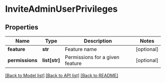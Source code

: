 # InviteAdminUserPrivileges

## Properties
Name | Type | Description | Notes
------------ | ------------- | ------------- | -------------
**feature** | **str** | Feature name | [optional] 
**permissions** | **list[str]** | Permissions for a given feature | [optional] 

[[Back to Model list]](../README.md#documentation-for-models) [[Back to API list]](../README.md#documentation-for-api-endpoints) [[Back to README]](../README.md)


